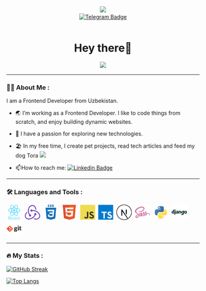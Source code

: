 <div id="header" align="center">
  <img src="https://media.giphy.com/media/mFwqFZx1HxfQ4hwkz9/giphy.gif" width="150"/>
  <div id="badges">
    <a href="https://t.me/mun_dev">
      <img src="https://img.shields.io/badge/Telegram-757ce8?logo=telegram&logoColor=white&style=flat" alt="Telegram Badge"/>
    </a>
  </div>
  <img src="https://komarev.com/ghpvc/?username=Mun-A&style=flat-square&color=blue" alt=""/>
  <h1>Hey there👋</h1>
</div>
<div align="center">
  <img src="https://media.giphy.com/media/vzO0Vc8b2VBLi/giphy.gif"/>
</div>

---

### :man_technologist: About Me :
I am a Frontend Developer from Uzbekistan.
- :earth_asia: I’m working as a Frontend Developer. I like to code things from scratch, and enjoy building dynamic websites.

- :telescope: I have a passion for exploring new technologies.

- :beach_umbrella: In my free time, I create pet projects, read tech articles and feed my dog Tora <img src="https://media.giphy.com/media/9x79ZCutfyChhmaaQp/giphy-downsized-large.gif" width="100">

- :mailbox:How to reach me: [![Linkedin Badge](https://img.shields.io/badge/Telegram-blue?logo=telegram&logoColor=white&style=flat)](https://t.me/mun_dev)

---

### :hammer_and_wrench: Languages and Tools :
<div>
  <img src="https://github.com/devicons/devicon/blob/master/icons/react/react-original-wordmark.svg" title="React" alt="React" width="40" height="40"/>&nbsp;
  <img src="https://github.com/devicons/devicon/blob/master/icons/redux/redux-original.svg" title="Redux" alt="Redux " width="40" height="40"/>&nbsp;
  <img src="https://github.com/devicons/devicon/blob/master/icons/css3/css3-plain-wordmark.svg"  title="CSS3" alt="CSS" width="40" height="40"/>&nbsp;
  <img src="https://github.com/devicons/devicon/blob/master/icons/html5/html5-original.svg" title="HTML5" alt="HTML" width="40" height="40"/>&nbsp;
  <img src="https://github.com/devicons/devicon/blob/master/icons/javascript/javascript-original.svg" title="JavaScript" alt="JavaScript" width="40" height="40"/>&nbsp;
  <img src="https://github.com/devicons/devicon/blob/master/icons/typescript/typescript-original.svg" title="TypeScript" alt="TypeScript" width="40" height="40"/>&nbsp;
  <img src="https://github.com/devicons/devicon/blob/master/icons/nextjs/nextjs-line.svg" title="Next.js" alt="Next.js" width="40" height="40"/>&nbsp;
  <img src="https://github.com/devicons/devicon/blob/master/icons/sass/sass-original.svg" title="Sass" alt="Sass" width="40" height="40"/>&nbsp;
  <img src="https://github.com/devicons/devicon/blob/master/icons/python/python-original.svg" title="Python" alt="Python" width="40" height="40"/>&nbsp;
  <img src="https://github.com/devicons/devicon/blob/master/icons/django/django-plain-wordmark.svg" title="Django" alt="Django" width="40" height="40"/>&nbsp;
  <img src="https://github.com/devicons/devicon/blob/master/icons/git/git-original-wordmark.svg" title="Git" **alt="Git" width="40" height="40"/>
</div>

---

### :fire: My Stats :
[![GitHub Streak](http://github-readme-streak-stats.herokuapp.com?user=Mun-A&theme=dark&date_format=M%20j%5B%2C%20Y%5D)](https://git.io/streak-stats)

[![Top Langs](https://github-readme-stats.vercel.app/api/top-langs/?username=Mun-A&layout=compact&theme=vision-friendly-dark)](https://github.com/anuraghazra/github-readme-stats)
